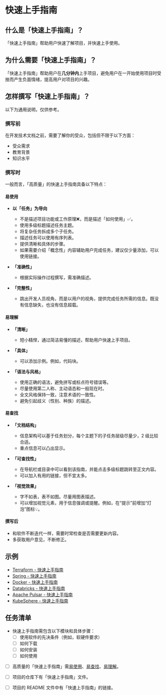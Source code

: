 # 快速上手指南

## 什么是「快速上手指南」？

「快速上手指南」帮助用户快速了解项目，并快速上手使用。

## 为什么需要「快速上手指南」？

「快速上手指南」帮助用户在**几分钟内**上手项目，避免用户在一开始使用项目时受挫而产生负面情绪，提高用户对项目的兴趣。

## 怎样撰写「快速上手指南」？

以下为通用说明，仅供参考。

### 撰写前

在开发技术文档之前，需要了解你的受众，包括但不限于以下方面：

- 受众需求
- 教育背景
- 知识水平

### 撰写时

一般而言，「高质量」的快速上手指南具备以下特点：

#### 易使用

- **以「任务」为导向**
  - 不是描述项目功能或工作原理❌，而是描述「如何使用」✅。
  - 使用多级标题描述任务主题。
  - 将复杂任务拆成多个子任务。
  - 描述任务可以使用有序列表。
  - 提供清晰和具体的步骤。
  - 如果需要介绍「概念性」内容辅助用户完成任务，建议仅少量添加，可以使用链接。
  
- **「准确性」**
  - 根据实际操作过程撰写，需准确描述。
  
- **「完整性」**
  - 跳出开发人员视角，而是以用户的视角，提供完成任务所需的信息。既没有信息缺失，也没有信息超载。

#### 易理解

- **「清晰」**
  - 短小精悍，通过简洁易懂的描述，帮助用户快速上手项目。

- **「具体」**
  - 可以添加示例。例如，代码块。
  
- **「语法与风格」**
  - 使用正确的语法，避免拼写或标点符号错误等。
  - 尽量使用第二人称、主动语态和一般现在时。
  - 全文风格保持一致，注意术语的一致性。
  - 避免引起歧义（性别、种族）的描述。

#### 易查找

- **「文档结构」**
  - 信息架构可以基于任务划分，每个主题下的子任务层级尽量少，2 级比较合适。
  - 重点信息可以凸出显示。
  
- **「可查找性」**
  - 在导航栏或目录中可以看到该指南，并能点击多级标题跳转至正文内容。
  - 可以加入有用的链接，但不宜太多。

- **「视觉效果」**
  - 字不如表，表不如图。尽量用图表描述。
  - 可以增加视觉元素，用于信息强调或提醒。例如，在“提示”前增加“灯泡”图标💡。

#### 撰写后

- 和软件不断迭代一样，需要时常检查是否需要更新内容。
- 多获取用户意见，不断修正。

## 示例

- [Terraform - 快速上手指南](https://learn.hashicorp.com/tutorials/terraform/infrastructure-as-code?in=terraform/aws-get-started)
- [Spring - 快速上手指南](https://spring.io/guides#getting-started-guides)
- [Docker - 快速上手指南](https://docs.docker.com/get-started/)
- [Databricks - 快速上手指南](https://docs.databricks.com/sql/get-started/admin-quickstart.html)
- [Apache Pulsar - 快速上手指南](https://pulsar.apache.org/docs/en/next/standalone/)
- [KubeSphere - 快速上手指南](https://kubesphere.com.cn/en/docs/quick-start/)

## 任务清单

- 快速上手指南需包含以下模块和具体步骤：
  - [ ] 使用软件的先决条件（例如，软硬件要求）
  - [ ] 如何下载
  - [ ] 如何安装
  - [ ] 如何使用
  
- [ ] 高质量的「快速上手指南」需[易使用](#易使用)、[易查找](#易查找)、[易理解](#易理解)。
  
- [ ] 项目的仓库下有「快速上手指南」文件。

- [ ] 项目的 README 文件中有「快速上手指南」的链接。
